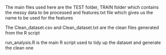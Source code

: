 The main files used here are the TEST folder, TRAIN folder which contains the messy data to be processed
and features.txt file which gives us the name to be used for the features

The Clean_dataset.csv and Clean_dataset.txt are the clean files generated 
from the R script

run_analysis.R is the main R script used to tidy up the dataset and generate 
the clean one